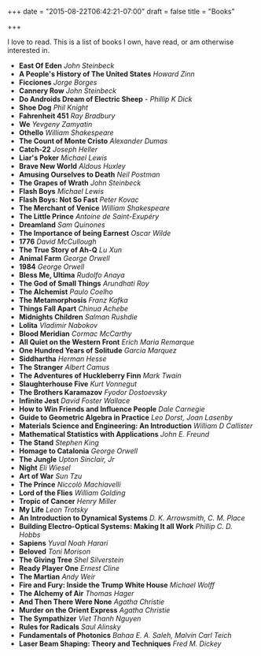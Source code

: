 +++
date = "2015-08-22T06:42:21-07:00"
draft = false
title = "Books"

+++

I love to read. This is a list of books I own, have read, or am otherwise interested in.

* **East Of Eden** *John Steinbeck*
* **A People's History of The United States** *Howard Zinn*
* **Ficciones**  *Jorge Borges*
* **Cannery Row** *John Steinbeck*
* **Do Androids Dream of Electric Sheep** - *Phillip K Dick*
* **Shoe Dog** *Phil Knight*
* **Fahrenheit 451** *Ray Bradbury*
* **We** *Yevgeny Zamyatin*
* **Othello** *William Shakespeare*
* **The Count of Monte Cristo** *Alexander Dumas*
* **Catch-22** *Joseph Heller*
* **Liar's Poker** *Michael Lewis*
* **Brave New World** *Aldous Huxley*
* **Amusing Ourselves to Death** *Neil Postman*
* **The Grapes of Wrath** *John Steinbeck*
* **Flash Boys** *Michael Lewis*
* **Flash Boys: Not So Fast** *Peter Kovac*
* **The Merchant of Venice** *William Shakespeare*
* **The Little Prince** *Antoine de Saint-Exupéry*
* **Dreamland** *Sam Quinones*
* **The Importance of being Earnest** *Oscar Wilde*
* **1776** *David McCullough*
* **The True Story of Ah-Q** *Lu Xun*
* **Animal Farm** *George Orwell*
* **1984** *George Orwell*
* **Bless Me, Ultima** *Rudolfo Anaya*
* **The God of Small Things** *Arundhati Roy*
* **The Alchemist** *Paulo Coelho*
* **The Metamorphosis** *Franz Kafka*
* **Things Fall Apart**  *Chinua Achebe*
* **Midnights Children**  *Salman Rushdie*
* **Lolita** *Vladimir Nabokov*
* **Blood Meridian**  *Cormac McCarthy* 
* **All Quiet on the Western Front**  *Erich Maria Remarque*
* **One Hundred Years of Solitude** *Garcia Marquez*
* **Siddhartha** *Herman Hesse*
* **The Stranger** *Albert Camus*
* **The Adventures of Huckleberry Finn** *Mark Twain*
* **Slaughterhouse Five** *Kurt Vonnegut*
* **The Brothers Karamazov** *Fyodor Dostoevsky*
* **Infinite Jest**  *David Foster Wallace*
* **How to Win Friends and Influence People** *Dale Carnegie*
* **Guide to Geometric Algebra in Practice** *Leo Dorst, Joan Lasenby*
* **Materials Science and Engineering: An Introduction** *William D Callister*
* **Mathematical Statistics with Applications** *John E. Freund*
* **The Stand** *Stephen King*
* **Homage to Catalonia** *George Orwell*
* **The Jungle** *Upton Sinclair, Jr*
* **Night** *Eli Wiesel*
* **Art of War** *Sun Tzu*
* **The Prince** *Niccolò Machiavelli*
* **Lord of the Flies** *William Golding*
* **Tropic of Cancer** *Henry Miller*
* **My Life** *Leon Trotsky*
* **An Introduction to Dynamical Systems** *D. K. Arrowsmith, C. M. Place*
* **Building Electro-Optical Systems: Making It all Work** *Phillip C. D. Hobbs*
* **Sapiens** *Yuval Noah Harari*
* **Beloved** *Toni Morison*
* **The Giving Tree** *Shel Silverstein*
* **Ready Player One** *Ernest Cline*
* **The Martian** *Andy Weir*
* **Fire and Fury: Inside the Trump White House** *Michael Wolff*
* **The Alchemy of Air** *Thomas Hager*
* **And Then There Were None** *Agatha Christie*
* **Murder on the Orient Express** *Agatha Christie*
* **The Sympathizer** *Viet Thanh Nguyen*
* **Rules for Radicals** *Saul Alinsky*
* **Fundamentals of Photonics** *Bahaa E. A. Saleh, Malvin Carl Teich*
* **Laser Beam Shaping: Theory and Techniques** *Fred M. Dickey*
